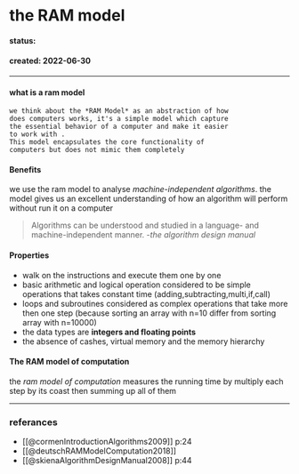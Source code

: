 # the RAM model
#### status: 
#### created: 2022-06-30
---
#### what is a ram model
	we think about the *RAM Model* as an abstraction of how 
	does computers works, it's a simple model which capture 
	the essential behavior of a computer and make it easier 
	to work with . 
	This model encapsulates the core functionality of 
    computers but does not mimic them completely

#### Benefits
we use the ram model to analyse *machine-independent algorithms*. 
the model gives us  an excellent understanding of how an algorithm will perform  without run it on a computer

> Algorithms can be understood and studied in a language-
and machine-independent manner. 
-*the algorithm  design manual*

#### Properties
- walk on the instructions and execute them one by one
- basic arithmetic and logical operation considered to be simple operations that takes constant time (adding,subtracting,multi,if,call)  
- loops and subroutines considered as complex operations that take more then one step (because sorting an array with n=10 differ from sorting array with n=10000)
- the data types are **integers and floating points**
- the absence of cashes, virtual memory and the memory hierarchy

#### The RAM model of computation
the *ram model of computation* measures the running time by multiply each step by its coast then  summing up  all of them 

---
### referances
- [[@cormenIntroductionAlgorithms2009]] p:24
- [[@deutschRAMModelComputation2018]]
- [[@skienaAlgorithmDesignManual2008]] p:44


